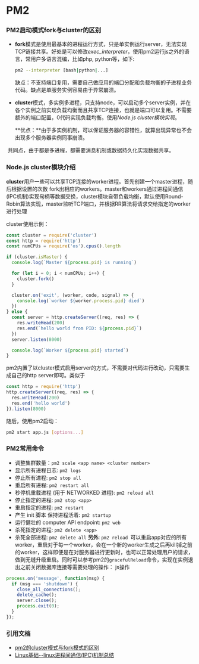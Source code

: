 # PM2

### PM2启动模式fork与cluster的区别

* **fork**模式是使用最基本的进程运行方式，只是单实例运行server，无法实现TCP链接共享。好处是可以修改*exec_interpreter*，使用pm2运行js之外的语言，常用户多语言混编，比如php, python等，如下:

  ```bash
  pm2 --interpreter [bash|python|...]
  ```

  缺点：不支持端口复用，需要自己做应用的端口分配和负载均衡的子进程业务代码。缺点是单服务实例容易由于异常崩溃。

* **cluster**模式，多实例多进程，只支持node，可以启动多个server实例，并在各个实例之前实现负载均衡而且共享TCP连接，也就是端口可以复用。不需要额外的端口配置，0代码实现负载均衡。使用*Node.js cluster模块实现*。

  **优点：**由于多实例机制，可以保证服务器的容错性，就算出现异常也不会出现多个服务器实例同事崩溃。

​	共同点，由于都是多进程，都需要消息机制或数据持久化实现数据共享。



### Node.js cluster模块介绍

**cluster**用户一些可以共享TCP连接的worker进程。首先创建一个master进程，随后根据设置的次数 fork出相应的workers。master和workers通过进程间通信(IPC机制)实现句柄等数据交换，cluster模块自带负载均衡，默认使用Round-Robin算法实现，master监听TCP端口，并根据RR算法将请求交给指定的worker进行处理

cluster使用示例：

```javascript
const cluster = require('cluster')
const http = require('http')
const numCPUs = require('os').cpus().length

if (cluster.isMaster) {
  console.log(`Master ${process.pid} is running`)

  for (let i = 0; i < numCPUs; i++) {
    cluster.fork()
  }

  cluster.on('exit', (worker, code, signal) => {
    console.log(`worker ${worker.process.pid} died`)
  })
} else {
  const server = http.createServer((req, res) => {
    res.writeHead(200)
    res.end(`hello world from PID: ${process.pid}`)
  })
  server.listen(8000)

  console.log(`Worker ${process.pid} started`)
}
```
pm2内置了以cluster模式启用server的方式，不需要对代码进行改动，只需要生成自己的http server即可。类似于
```javascript
const http = require('http')
http.createServer((req, res) => {
  res.writeHead(200)
  res.end('hello world')
}).listen(8000)
```
随后，使用pm2启动：
```bash
pm2 start app.js [options...]
```


### PM2常用命令

* 调整集群数量：`pm2 scale <app name> <cluster number>`
* 显示所有进程日志: `pm2 logs`
* 停止所有进程: `pm2 stop all`
* 重启所有进程: `pm2 restart all`
* 秒停机重载进程 (用于 NETWORKED 进程): `pm2 reload all`
* 停止指定的进程: `pm2 stop <app>`
* 重启指定的进程: `pm2 restart`
* 产生 init 脚本 保持进程活着: `pm2 startup`
* 运行健壮的 computer API endpoint: `pm2 web`
* 杀死指定的进程: `pm2 delete <app>` 
* 杀死全部进程: `pm2 delete all`
**另外**: `pm2 reload `可以重启app对应的所有worker，重启对于每一个worker，会在一个新的worker生成之后再kill掉之前的worker，这样即便是在对服务器进行更新时，也可以正常处理用户的请求，做到无缝升级重启。同时可以参考pm2的`gracefulReload`命令，实现在实例退出之前关闭数据库连接等需要处理的操作：
js操作
```javascript
process.on('message', function(msg) {  
  if (msg === 'shutdown') {
    close_all_connections();
    delete_cache();
    server.close();
    process.exit(0);
  }
});
```


### 引用文档

* [pm2的cluster模式与fork模式的区别](https://github.com/mopduan/team/issues/19)
* [Linux基础--linux进程间通信(IPC)机制总结](https://blog.csdn.net/a987073381/article/details/52006729)



